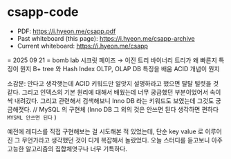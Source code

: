 
# csapp-code
- PDF: https://i.hyeon.me/csapp.pdf
- Past whiteboard (this page): https://i.hyeon.me/csapp-archive
- Current whiteboard: https://i.hyeon.me/csapp


= 2025 09 21 =
bomb lab 시크릿 페이즈 → 이진 트리
바이너리 트리가 왜 빠른지 특징이 뭔지 
B+ tree 와 Hash Index
OLTP, OLAP DB 특징을 배움
ACID 개념이 뭔지

소감문: 안다고 생각햇는데 ACID 키워드만 알앗지 설명하라고 했으면 탈탈 털렷을 것 같다. 그리고 인덱스의 기본 원리에 대해서 배웠는데 너무 궁금했던 부분이었어서 속이 싹 내려갔다. 
그리고 관련해서 검색해보니 Inno DB 라는 키워드도 보였는데 그것도 궁금해졋다. // MySQL 의 구현체 (Inno DB 그 외의 것은 안쓰면 된다 생각하면 편하다 `MYSML 안쓰면 된다` )

예전에 레디스를 직접 구현해보는 걸 시도해본 적 있었는데, 단순 key value 로 이루어진 그 무언가라고 생각했던 것이 디게 복잡해서 놀랐었다. 오늘 스터디를 듣고보니  아주 고능한 알고리즘의 집합체엿구나 너무 기특하다.
